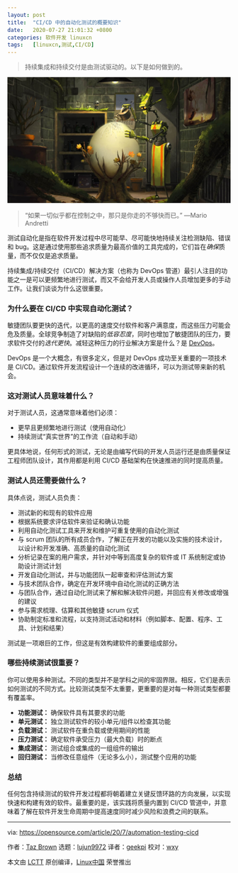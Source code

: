 ```yaml
---
layout: post
title:	"CI/CD 中的自动化测试的概要知识"
date:	2020-07-27 21:01:32 +0800 
categories:	软件开发 linuxcn 
tags:	[linuxcn,测试,CI/CD]
---
```




> 
> 持续集成和持续交付是由测试驱动的。以下是如何做到的。
> 
> 
> 


![](/Asserts/Images/album/202007/27/210026blobu65f77accbob.jpg)



> 
> “如果一切似乎都在控制之中，那只是你走的不够快而已。” —Mario Andretti
> 
> 
> 


测试自动化是指在软件开发过程中尽可能早、尽可能快地持续关注检测缺陷、错误和 bug。这是通过使用那些追求质量为最高价值的工具完成的，它们旨在*确保*质量，而不仅仅是追求质量。


持续集成/持续交付（CI/CD）解决方案（也称为 DevOps 管道）最引人注目的功能之一是可以更频繁地进行测试，而又不会给开发人员或操作人员增加更多的手动工作。让我们谈谈为什么这很重要。


### 为什么要在 CI/CD 中实现自动化测试？


敏捷团队要更快的迭代，以更高的速度交付软件和客户满意度，而这些压力可能会危及质量。全球竞争制造了对缺陷的*低容忍度*，同时也增加了敏捷团队的压力，要求软件交付的*迭代更快*。减轻这种压力的行业解决方案是什么？是 [DevOps](https://opensource.com/resources/devops)。


DevOps 是一个大概念，有很多定义，但是对 DevOps 成功至关重要的一项技术是 CI/CD。通过软件开发流程设计一个连续的改进循环，可以为测试带来新的机会。


### 这对测试人员意味着什么？


对于测试人员，这通常意味着他们必须：


* 更早且更频繁地进行测试（使用自动化）
* 持续测试“真实世界”的工作流（自动和手动）


更具体地说，任何形式的测试，无论是由编写代码的开发人员运行还是由质量保证工程师团队设计，其作用都是利用 CI/CD 基础架构在快速推进的同时提高质量。


### 测试人员还需要做什么？


具体点说，测试人员负责：


* 测试新的和现有的软件应用
* 根据系统要求评估软件来验证和确认功能
* 利用自动化测试工具来开发和维护可重复使用的自动化测试
* 与 scrum 团队的所有成员合作，了解正在开发的功能以及实施的技术设计，以设计和开发准确、高质量的自动化测试
* 分析记录在案的用户需求，并针对中等到高度复杂的软件或 IT 系统制定或协助设计测试计划
* 开发自动化测试，并与功能团队一起审查和评估测试方案
* 与技术团队合作，确定在开发环境中自动化测试的正确方法
* 与团队合作，通过自动化测试来了解和解决软件问题，并回应有关修改或增强的建议
* 参与需求梳理、估算和其他敏捷 scrum 仪式
* 协助制定标准和流程，以支持测试活动和材料（例如脚本、配置、程序、工具、计划和结果）


测试是一项艰巨的工作，但这是有效构建软件的重要组成部分。


### 哪些持续测试很重要？


你可以使用多种测试。不同的类型并不是学科之间的牢固界限。相反，它们是表示如何测试的不同方式。比较测试类型不太重要，更重要的是对每一种测试类型都要有覆盖率。


* **功能测试：** 确保软件具有其要求的功能
* **单元测试：** 独立测试软件的较小单元/组件以检查其功能
* **负载测试：** 测试软件在重负载或使用期间的性能
* **压力测试：** 确定软件承受压力（最大负载）时的断点
* **集成测试：** 测试组合或集成的一组组件的输出
* **回归测试：** 当修改任意组件（无论多么小），测试整个应用的功能


### 总结


任何包含持续测试的软件开发过程都将朝着建立关键反馈环路的方向发展，以实现快速和构建有效的软件。最重要的是，该实践将质量内置到 CI/CD 管道中，并意味着了解在软件开发生命周期中提高速度同时减少风险和浪费之间的联系。




---


via: <https://opensource.com/article/20/7/automation-testing-cicd>


作者：[Taz Brown](https://opensource.com/users/heronthecli) 选题：[lujun9972](https://github.com/lujun9972) 译者：[geekpi](https://github.com/geekpi) 校对：[wxy](https://github.com/wxy)


本文由 [LCTT](https://github.com/LCTT/TranslateProject) 原创编译，[Linux中国](https://linux.cn/) 荣誉推出
